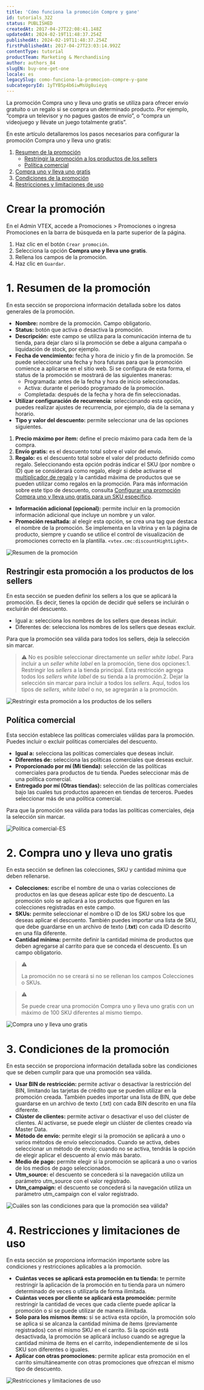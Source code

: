 ```yaml
---
title: 'Cómo funciona la promoción Compre y gane'
id: tutorials_322
status: PUBLISHED
createdAt: 2017-04-27T22:08:41.148Z
updatedAt: 2024-02-19T11:48:37.254Z
publishedAt: 2024-02-19T11:48:37.254Z
firstPublishedAt: 2017-04-27T23:03:14.992Z
contentType: tutorial
productTeam: Marketing & Merchandising
author: authors_84
slugEN: buy-one-get-one
locale: es
legacySlug: como-funciona-la-promocion-compre-y-gane
subcategoryId: 1yTYB5p4b6iwMsUg8uieyq
---
```


La promoción Compra uno y lleva uno gratis se utiliza para ofrecer envío gratuito o un regalo si se compra un determinado producto. Por ejemplo, “compra un televisor y no pagues gastos de envío”, o “compra un videojuego y llévate un juego totalmente gratis”.

En este artículo detallaremos los pasos necesarios para configurar la promoción Compra uno y lleva uno gratis:

1. [Resumen de la promoción](#1-resumen-de-la-promocion)
    - [Restringir la promoción a los productos de los sellers](#restringir-la-promocion-a-los-productos-de-los-sellers)
    - [Política comercial](#politica-comercial)
2. [Compra uno y lleva uno gratis](#2-compra-uno-y-lleva-uno-gratis)
3. [Condiciones de la promoción](#3-condiciones-de-la-promocion)
4. [Restricciones y limitaciones de uso](#4-restricciones-y-limitaciones-de-uso)

# Crear la promoción

En el Admin VTEX, accede a Promociones > Promociones o ingresa Promociones en la barra de búsqueda en la parte superior de la página.

1. Haz clic en el botón `Crear promoción`.
2. Selecciona la opción **Compra uno y lleva uno gratis**.
3. Rellena los campos de la promoción.
4. Haz clic en `Guardar`.

# 1. Resumen de la promoción

En esta sección se proporciona información detallada sobre los datos generales de la promoción.

- **Nombre:** nombre de la promoción. Campo obligatorio.
- **Status:** botón que activa o desactiva la promoción.
- **Descripción:** este campo se utiliza para la comunicación interna de tu tienda, para dejar claro si la promoción se debe a alguna campaña o liquidación de stock, por ejemplo.
- **Fecha de vencimiento:** fecha y hora de inicio y fin de la promoción. Se puede seleccionar una fecha y hora futuras para que la promoción comience a aplicarse en el sitio web. Si se configura de esta forma, el status de la promoción se mostrará de las siguientes maneras:
    - Programada: antes de la fecha y hora de inicio seleccionadas.
    - Activa: durante el periodo programado de la promoción.
    - Completada: después de la fecha y hora de fin seleccionadas.
- **Utilizar configuración de recurrencia:**  seleccionando esta opción, puedes realizar ajustes de recurrencia, por ejemplo, día de la semana y horario.
- **Tipo y valor del descuento:** permite seleccionar una de las opciones siguientes.
1. **Precio máximo por ítem:** define el precio máximo para cada ítem de la compra.
2. **Envío gratis:** es el descuento total sobre el valor del envío.
3. **Regalo:** es el descuento total sobre el valor del producto definido como regalo. Seleccionando esta opción podrás indicar el SKU (por nombre o ID) que se considerará como regalo, elegir si debe activarse el [multiplicador de regalo](https://help.vtex.com/es/tutorial/o-que-significa-ativar-o-multiplicador-de-brinde-em-uma-promocao--1gydgkmjEWcoo2CskUwuYK) y la cantidad máxima de productos que se pueden utilizar como regalos en la promoción. Para más información sobre este tipo de descuento, consulta [Configurar una promoción Compra uno y lleva uno gratis para un SKU específico](https://help.vtex.com/es/tutorial/configurar-promocao-compre-e-ganhe-para-um-sku-especifico).
- **Información adicional (opcional):** permite incluir en la promoción información adicional que incluye un nombre y un valor.
- **Promoción resaltada:** al elegir esta opción, se crea una tag que destaca el nombre de la promoción. Se implementa en la vitrina y en la página de producto, siempre y cuando se utilice el control de visualización de promociones correcto en la plantilla. `<vtex.cmc:discountHightLight>`.

![Resumen de la promoción](//images.ctfassets.net/alneenqid6w5/4s7Zxlvv0aIThx2WW2JMO3/e10d90b18e8ce27fda6345f72b86a802/Resumen_de_la_promocion.png)

## Restringir esta promoción a los productos de los sellers

En esta sección se pueden definir los sellers a los que se aplicará la promoción. Es decir, tienes la opción de decidir qué sellers se incluirán o excluirán del descuento.

- Igual a: selecciona los nombres de los sellers que deseas incluir.
- Diferentes de: selecciona los nombres de los sellers que deseas excluir.

Para que la promoción sea válida para todos los sellers, deja la selección sin marcar.

>⚠️ No es posible seleccionar directamente un <i>seller white label</i>. Para incluir a un <i>seller white label</i> en la promoción, tiene dos opciones:1. Restringir los <i>sellers</i> a la tienda principal. Esta restricción agrega todos los <i>sellers white label</i> de su tienda a la promoción.2. Dejar la selección sin marcar para incluir a todos los <i>sellers</i>. Aquí, todos los tipos de <i>sellers, white label</i> o no, se agregarán a la promoción.

![Restringir esta promoción a los productos de los sellers](//images.ctfassets.net/alneenqid6w5/3Up0CJMzHHY9rZO0LLRXuw/2b00df355cb9670e4a5b799e5c9482e7/Restringir_esta_promoci_n_a_los_productos_de_los_sellers.png)

## Política comercial
Esta sección establece las políticas comerciales válidas para la promoción. Puedes incluir o excluir políticas comerciales del descuento.

- **Igual a:** selecciona las políticas comerciales que deseas incluir.
- **Diferentes de:** selecciona las políticas comerciales que deseas excluir.
- **Proporcionado por mí (Mi tienda):** selección de las políticas comerciales para productos de tu tienda. Puedes seleccionar más de una política comercial.
- **Entregado por mí (Otras tiendas):** selección de las políticas comerciales bajo las cuales tus productos aparecen en tiendas de terceros. Puedes seleccionar más de una política comercial.

Para que la promoción sea válida para todas las políticas comerciales, deja la selección sin marcar.

![Política comercial-ES](//images.ctfassets.net/alneenqid6w5/1EUrXEMs0tyZ6J1ulXco9i/3580c9712e545dbd89b07b473e7409fb/Politica_comercial-ES.png)

# 2. Compra uno y lleva uno gratis

En esta sección se definen las colecciones, SKU y cantidad mínima que deben rellenarse.

- **Colecciones:**  escribe el nombre de una o varias colecciones de productos en las que deseas aplicar este tipo de descuento. La promoción solo se aplicará a los productos que figuren en las colecciones registradas en este campo.
- **SKUs:** permite seleccionar el nombre o ID de los SKU sobre los que deseas aplicar el descuento. También puedes importar una lista de SKU, que debe guardarse en un archivo de texto (**.txt**) con cada ID descrito en una fila diferente.
- **Cantidad mínima:** permite definir la cantidad mínima de productos que deben agregarse al carrito para que se conceda el descuento. Es un campo obligatorio.

>⚠️ <p>La promoción no se creará si no se rellenan los campos Colecciones o SKUs.<p>

>⚠️ <p>Se puede crear una promoción Compra uno y lleva uno gratis con un máximo de 100 SKU diferentes al mismo tiempo.<p>

![Compra uno y lleva uno gratis](//images.ctfassets.net/alneenqid6w5/27rGDqH0dMTcgA8m7cWs27/c37f45ddde8ac8ddab99cae1500a951d/Compra_uno_y_lleva_uno_gratis.png)

# 3. Condiciones de la promoción

En esta sección se proporciona información detallada sobre las condiciones que se deben cumplir para que una promoción sea válida.

- **Usar BIN de restricción:** permite activar o desactivar la restricción del BIN, limitando las tarjetas de crédito que se pueden utilizar en la promoción creada. También puedes importar una lista de BIN, que debe guardarse en un archivo de texto (.txt) con cada BIN descrito en una fila diferente.
- **Clúster de clientes:** permite activar o desactivar el uso del clúster de clientes. Al activarse, se puede elegir un clúster de clientes creado vía Master Data.
- **Método de envío:** permite elegir si la promoción se aplicará a uno o varios métodos de envío seleccionados.  Cuando se activa, debes seleccionar un método de envío; cuando no se activa, tendrás la opción de elegir aplicar el descuento al envío más barato.
- **Medio de pago:** permite elegir si la promoción se aplicará a uno o varios de los medios de pago seleccionados.
- **Utm_source:** el descuento se concederá si la navegación utiliza un parámetro utm_source con el valor registrado.
- **Utm_campaign:** el descuento se concederá si la navegación utiliza un parámetro utm_campaign con el valor registrado.

![Cuáles son las condiciones para que la promoción sea válida?](//images.ctfassets.net/alneenqid6w5/4zOT1bHe70Z1wbN2wQjCXD/feb16501d81f3fc85591b837bf06b42d/Cu_les_son_las_condiciones_para_que_la_promoci_n_sea_v_lida.png)

# 4. Restricciones y limitaciones de uso

En esta sección se proporciona información importante sobre las condiciones y restricciones aplicables a la promoción.

- **Cuántas veces se aplicará esta promoción en tu tienda:** te permite restringir la aplicación de la promoción en tu tienda para un número determinado de veces o utilizarla de forma ilimitada.
- **Cuántas veces por cliente se aplicará esta promoción:** permite restringir la cantidad de veces que cada cliente puede aplicar la promoción o si se puede utilizar de manera ilimitada.
- **Solo para los mismos ítems:** si se activa esta opción, la promoción solo se aplica si se alcanza la cantidad mínima de ítems (previamente registrados) con el mismo SKU en el carrito. Si la opción está desactivada, la promoción se aplicará incluso cuando se agregue la cantidad mínima de ítems en el carrito, independientemente de si los SKU son diferentes o iguales.
- **Aplicar con otras promociones:** permite aplicar esta promoción en el carrito simultáneamente con otras promociones que ofrezcan el mismo tipo de descuento.

![Restricciones y limitaciones de uso](//images.ctfassets.net/alneenqid6w5/71kLc3PWSLecGA49Iytuyd/9f8d369b64e79bc40aad64c2464112c8/Restricciones_y_limitaciones_de_uso.png)
